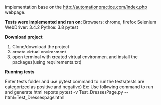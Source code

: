 implementation base on the http://automationpractice.com/index.php webpage.

**Tests were implemented and run on:**
Browsers: chrome, firefox
Selenium WebDriver: 3.4.2
Python: 3.8
pytest

**Download project**

1. Clone/download the project
2. create virtual environment 
3. open terminal with created virtual environment and install the packages(using requirements.txt)

**Running tests**

Enter tests folder and use pytest command to run the tests(tests are categorized as positive and negative)
Ex: Use following command to run and generate html reports
pytest -v Test_DressesPage.py --html=Test_Dressespage.html
